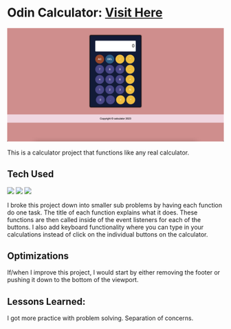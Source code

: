 # Odin Calculator: <a target="_blank" href="https://danielle-higgins.github.io/odin-calculator/">Visit Here</a>

<img src="https://github.com/Danielle-Higgins/odin-calculator/blob/main/odin-preview.png">

This is a calculator project that functions like any real calculator.

## Tech Used

<p>
  <img src="https://img.shields.io/badge/html5-%23E34F26.svg?style=for-the-badge&logo=html5&logoColor=white">
  <img src="https://img.shields.io/badge/css3-%231572B6.svg?style=for-the-badge&logo=css3&logoColor=white">
  <img src="https://img.shields.io/badge/javascript-%23323330.svg?style=for-the-badge&logo=javascript&logoColor=%23F7DF1E">
</p>

I broke this project down into smaller sub problems by having each function do one task. The title of each function explains what it does. These functions are then called inside of the event listeners for each of the buttons. I also add keyboard functionality where you can type in your calculations instead of click on the individual buttons on the calculator.

## Optimizations

If/when I improve this project, I would start by either removing the footer or pushing it down to the bottom of the viewport.

## Lessons Learned:

I got more practice with problem solving. Separation of concerns.
